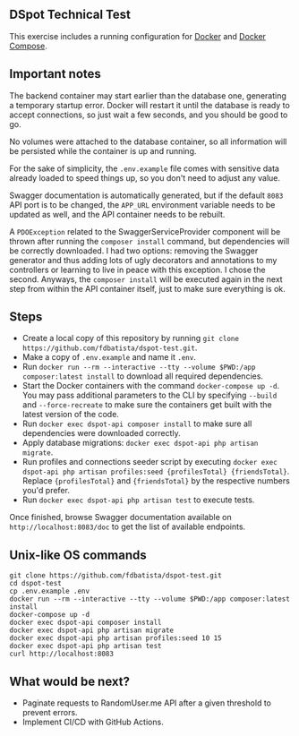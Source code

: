 ## DSpot Technical Test
This exercise includes a running configuration for <a target="_blank" href="https://docs.docker.com/engine/install">Docker</a>  and <a target="_blank" href="https://docs.docker.com/compose/install">Docker Compose</a>.

## Important notes
The backend container may start earlier than the database one, generating a temporary startup error. Docker will restart it until the database is ready to accept connections, so just wait a few seconds, and you should be good to go.

No volumes were attached to the database container, so all information will be persisted while the container is up and running.

For the sake of simplicity, the `.env.example` file comes with sensitive data already loaded to speed things up, so you don't need to adjust any value.

Swagger documentation is automatically generated, but if the default `8083` API port is to be changed, the `APP_URL` environment variable needs to be updated as well, and the API container needs to be rebuilt.

A `PDOException` related to the SwaggerServiceProvider component will be thrown after running the `composer install` command, but dependencies will be correctly downloaded. I had two options: removing the Swagger generator and thus adding lots of ugly decorators and annotations to my controllers or learning to live in peace with this exception. I chose the second. Anyways, the `composer install` will be executed again in the next step from within the API container itself, just to make sure everything is ok. 

## Steps
- Create a local copy of this repository by running `git clone https://github.com/fdbatista/dspot-test.git`.
- Make a copy of `.env.example` and name it `.env`.
- Run `docker run --rm --interactive --tty --volume $PWD:/app composer:latest install` to download all required dependencies.
- Start the Docker containers with the command `docker-compose up -d`. You may pass additional parameters to the CLI by specifying `--build` and `--force-recreate` to make sure the containers get built with the latest version of the code.
- Run `docker exec dspot-api composer install` to make sure all dependencies were downloaded correctly.
- Apply database migrations: `docker exec dspot-api php artisan migrate`.
- Run profiles and connections seeder script by executing `docker exec dspot-api php artisan profiles:seed {profilesTotal} {friendsTotal}`. Replace `{profilesTotal}` and `{friendsTotal}` by the respective numbers you'd prefer.
- Run `docker exec dspot-api php artisan test` to execute tests.

Once finished, browse Swagger documentation available on `http://localhost:8083/doc` to get the list of available endpoints.

## Unix-like OS commands

```shell
git clone https://github.com/fdbatista/dspot-test.git
cd dspot-test
cp .env.example .env
docker run --rm --interactive --tty --volume $PWD:/app composer:latest install
docker-compose up -d
docker exec dspot-api composer install
docker exec dspot-api php artisan migrate
docker exec dspot-api php artisan profiles:seed 10 15
docker exec dspot-api php artisan test
curl http://localhost:8083
```

## What would be next?
- Paginate requests to RandomUser.me API after a given threshold to prevent errors.
- Implement CI/CD with GitHub Actions.
